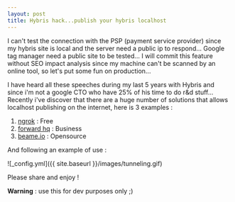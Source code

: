 ```yaml
---
layout: post
title: Hybris hack...publish your hybris localhost
---
```


I can't test the connection with the PSP (payment service provider) since my hybris site is local and the server need a public ip to respond...
Google tag manager need a public site to be tested...
I will commit this feature without SEO impact analysis since my machine can't be scanned by an online tool, so let's put some fun on production...

I have heard all these speeches during my last 5 years with Hybris and since i'm  not a google CTO who have 25% of his time to do r&d stuff...
Recently i've discover that there are a huge number of solutions that allows localhost publishing
on the internet, here is 3 examples :

1. [ngrok](https://ngrok.com/) : Free
2. [forward hq](https://forwardhq.com/) : Business
3. [beame.io](https://www.beame.io/insta-ssl.html) : Opensource

And following an example of use :

![_config.yml]({{ site.baseurl }}/images/tunneling.gif)

Please share and enjoy !

**Warning** : use this for dev purposes only ;)

